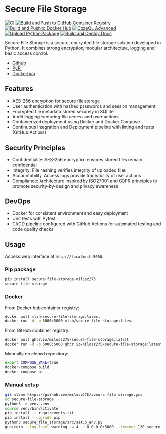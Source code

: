 # Secure File Storage

[![CI](https://github.com/milosz275/secure-file-storage/actions/workflows/ci.yml/badge.svg)](https://github.com/milosz275/secure-file-storage/actions/workflows/ci.yml)
[![Build and Push to GitHub Container Registry](https://github.com/milosz275/secure-file-storage/actions/workflows/docker-github-publish.yml/badge.svg)](https://github.com/milosz275/secure-file-storage/actions/workflows/docker-github-publish.yml)
[![Build and Push to Docker Hub](https://github.com/milosz275/secure-file-storage/actions/workflows/dockerhub-publish.yml/badge.svg)](https://github.com/milosz275/secure-file-storage/actions/workflows/dockerhub-publish.yml)
[![CodeQL Advanced](https://github.com/milosz275/secure-file-storage/actions/workflows/codeql.yml/badge.svg)](https://github.com/milosz275/secure-file-storage/actions/workflows/codeql.yml)
[![Upload Python Package](https://github.com/milosz275/secure-file-storage/actions/workflows/python-publish.yml/badge.svg)](https://github.com/milosz275/secure-file-storage/actions/workflows/python-publish.yml)
[![Build and Deploy Docs](https://github.com/milosz275/secure-file-storage/actions/workflows/deploy-docs.yml/badge.svg)](https://github.com/milosz275/secure-file-storage/actions/workflows/deploy-docs.yml)

Secure File Storage is a secure, encrypted file storage solution developed in Python. It combines strong encryption, modular architecture, logging and basic access control.

- [Github](https://github.com/milosz275/secure-file-storage)
- [PyPi](https://pypi.org/project/secure-file-storage-milosz275)
- [Dockerhub](https://hub.docker.com/repository/docker/mlsh/secure-file-storage/general)

## Features

- AES-256 encryption for secure file storage
- User authentication with hashed passwords and session management
- Encrypted file metadata stored securely in SQLite
- Audit logging capturing file access and user actions
- Containerized deployment using Docker and Docker Compose
- Continuous Integration and Deployment pipeline with linting and tests (GitHub Actions)

## Security Principles

- Confidentiality: AES-256 encryption ensures stored files remain confidential
- Integrity: File hashing verifies integrity of uploaded files
- Accountability: Access logs provide traceability of user actions
- Compliance: Architecture inspired by ISO27001 and GDPR principles to promote security-by-design and privacy awareness

## DevOps

- Docker for consistent environment and easy deployment
- Unit tests with Pytest
- CI/CD pipeline configured with GitHub Actions for automated testing and code quality checks

## Usage

Access web interface at `http://localhost:5000`.

### Pip package

```bash
pip install secure-file-storage-milosz275
secure-file-storage
```

### Docker

From Docker hub container registry:

```bash
docker pull mlsh/secure-file-storage:latest
docker run -d -p 5000:5000 mlsh/secure-file-storage:latest
```

From GitHub container registry:

```bash
docker pull ghcr.io/milosz275/secure-file-storage:latest
docker run -d -p 5000:5000 ghcr.io/milosz275/secure-file-storage:latest
```

Manually on cloned repository:

```bash
export COMPOSE_BAKE=true
docker-compose build
docker-compose up
```

### Manual setup

```bash
git clone https://github.com/milosz275/secure-file-storage.git
cd secure-file-storage
python3 -m venv venv
source venv/bin/activate
pip install -r requirements.txt
pip install --upgrade pip
python3 secure_file_storage/src/setup_env.py
gunicorn --log-level warning -w 4 -b 0.0.0.0:5000 --timeout 120 secure_file_storage.main:app
```
